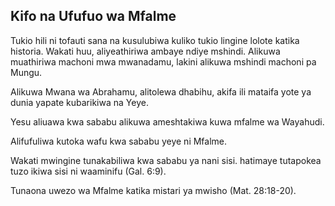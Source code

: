 ## Kifo na Ufufuo wa Mfalme

Tukio hili ni tofauti sana na kusulubiwa kuliko tukio lingine lolote katika historia. Wakati huu, aliyeathiriwa ambaye ndiye mshindi. Alikuwa muathiriwa machoni mwa mwanadamu, lakini alikuwa mshindi machoni pa Mungu.

Alikuwa Mwana wa Abrahamu, alitolewa dhabihu, akifa ili mataifa yote ya dunia yapate kubarikiwa na Yeye.

Yesu aliuawa kwa sababu alikuwa ameshtakiwa kuwa mfalme wa Wayahudi.

Alifufuliwa kutoka wafu kwa sababu yeye ni Mfalme.

Wakati mwingine tunakabiliwa kwa sababu ya nani sisi. hatimaye tutapokea tuzo ikiwa sisi ni waaminifu (Gal. 6:9).

Tunaona uwezo wa Mfalme katika mistari ya mwisho (Mat. 28:18-20).
